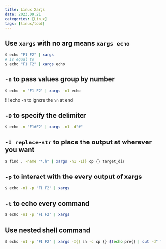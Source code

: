 ```yaml
---
title: Linux Xargs
date: 2023.09.21
categories: [Linux]
tags: [linux/tool]
---
```


## Use `xargs` with no arg means `xargs echo`

```bash
$ echo "F1 F2" | xargs
# is equal to
$ echo "F1 F2" | xargs echo
```

## `-n` to pass values group by number

```bash
$ echo -n "F1 F2" | xargs -n1 echo
```

!!! echo -n to ignore the `\n` at end

## `-D` to specify the delimiter

```bash
$ echo -n "F1#F2" | xargs -n1 -d"#"
```


## `-I replace-str` to place the output at wherever you want

```bash
$ find . -name "*.h" | xargs -n1 -I{} cp {} target_dir
```

## `-p` to interact with the every output of xargs 

```bash
$ echo -n1 -p "F1 F2" | xargs
```

## `-t` to echo every command

```bash
$ echo -n1 -p "F1 F2" | xargs
```

## Use nested shell command

```bash
$ echo -n1 -p "F1 F2" | xargs -I{} sh -c cp {} $(echo pre{} | cut -d" " -f1)
```
